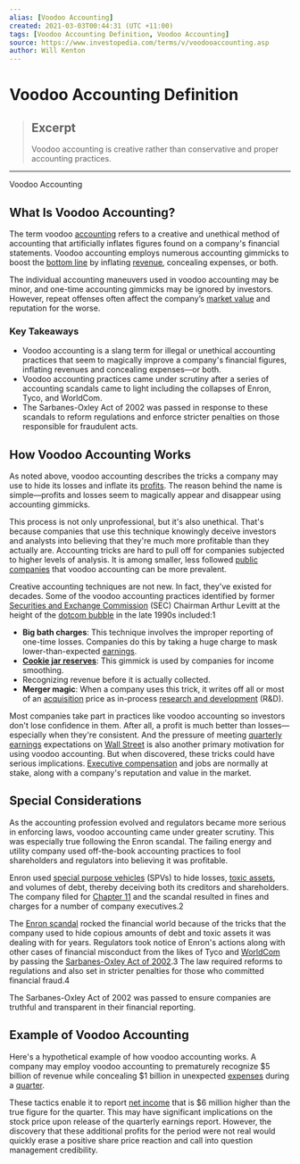 ```yaml
---
alias: [Voodoo Accounting]
created: 2021-03-03T00:44:31 (UTC +11:00)
tags: [Voodoo Accounting Definition, Voodoo Accounting]
source: https://www.investopedia.com/terms/v/voodooaccounting.asp
author: Will Kenton
---
```


# Voodoo Accounting Definition

> ## Excerpt
> Voodoo accounting is creative rather than conservative and proper accounting practices.

---

Voodoo Accounting
## What Is Voodoo Accounting?

The term voodoo [accounting](https://www.investopedia.com/terms/a/accounting.asp) refers to a creative and unethical method of accounting that artificially inflates figures found on a company's financial statements. Voodoo accounting employs numerous accounting gimmicks to boost the [bottom line](https://www.investopedia.com/terms/b/bottomline.asp) by inflating [revenue](https://www.investopedia.com/terms/r/revenue.asp), concealing expenses, or both.

The individual accounting maneuvers used in voodoo accounting may be minor, and one-time accounting gimmicks may be ignored by investors. However, repeat offenses often affect the company’s [market value](https://www.investopedia.com/terms/m/marketvalue.asp) and reputation for the worse.

### Key Takeaways

-   Voodoo accounting is a slang term for illegal or unethical accounting practices that seem to magically improve a company's financial figures, inflating revenues and concealing expenses—or both.
-   Voodoo accounting practices came under scrutiny after a series of accounting scandals came to light including the collapses of Enron, Tyco, and WorldCom.
-   The Sarbanes-Oxley Act of 2002 was passed in response to these scandals to reform regulations and enforce stricter penalties on those responsible for fraudulent acts.

## How Voodoo Accounting Works

As noted above, voodoo accounting describes the tricks a company may use to hide its losses and inflate its [profits](https://www.investopedia.com/terms/p/profit.asp). The reason behind the name is simple—profits and losses seem to magically appear and disappear using accounting gimmicks.

This process is not only unprofessional, but it's also unethical. That's because companies that use this technique knowingly deceive investors and analysts into believing that they're much more profitable than they actually are. Accounting tricks are hard to pull off for companies subjected to higher levels of analysis. It is among smaller, less followed [public companies](https://www.investopedia.com/terms/p/publiccompany.asp) that voodoo accounting can be more prevalent.

Creative accounting techniques are not new. In fact, they've existed for decades. Some of the voodoo accounting practices identified by former [Securities and Exchange Commission](https://www.investopedia.com/terms/s/sec.asp) (SEC) Chairman Arthur Levitt at the height of the [dotcom bubble](https://www.investopedia.com/terms/d/dotcom-bubble.asp) in the late 1990s included:1

-   **Big bath charges**: This technique involves the improper reporting of one-time losses. Companies do this by taking a huge charge to mask lower-than-expected [earnings](https://www.investopedia.com/terms/e/earnings.asp).
-   [**Cookie jar reserves**](https://www.investopedia.com/terms/c/cookiejaraccounting.asp): This gimmick is used by companies for income smoothing.
-   Recognizing revenue before it is actually collected.
-   **Merger magic**: When a company uses this trick, it writes off all or most of an [acquisition](https://www.investopedia.com/terms/a/acquisition.asp) price as in-process [research and development](https://www.investopedia.com/terms/r/randd.asp) (R&D).

Most companies take part in practices like voodoo accounting so investors don't lose confidence in them. After all, a profit is much better than losses—especially when they're consistent. And the pressure of meeting [quarterly earnings](https://www.investopedia.com/terms/e/earningsreport.asp) expectations on [Wall Street](https://www.investopedia.com/terms/w/wallstreet.asp) is also another primary motivation for using voodoo accounting. But when discovered, these tricks could have serious implications. [Executive compensation](https://www.investopedia.com/articles/stocks/07/executive_compensation.asp) and jobs are normally at stake, along with a company's reputation and value in the market.

## Special Considerations

As the accounting profession evolved and regulators became more serious in enforcing laws, voodoo accounting came under greater scrutiny. This was especially true following the Enron scandal. The failing energy and utility company used off-the-book accounting practices to fool shareholders and regulators into believing it was profitable.

Enron used [special purpose vehicles](https://www.investopedia.com/terms/s/spv.asp) (SPVs) to hide losses, [toxic assets](https://www.investopedia.com/terms/t/toxic-assets.asp), and volumes of debt, thereby deceiving both its creditors and shareholders. The company filed for [Chapter 11](https://www.investopedia.com/terms/c/chapter11.asp) and the scandal resulted in fines and charges for a number of company executives.2

The [Enron scandal](https://www.investopedia.com/updates/enron-scandal-summary/) rocked the financial world because of the tricks that the company used to hide copious amounts of debt and toxic assets it was dealing with for years. Regulators took notice of Enron's actions along with other cases of financial misconduct from the likes of Tyco and [WorldCom](https://www.investopedia.com/terms/w/worldcom.asp) by passing the [Sarbanes-Oxley Act of 2002](https://www.investopedia.com/terms/s/sarbanesoxleyact.asp).3 The law required reforms to regulations and also set in stricter penalties for those who committed financial fraud.4

The Sarbanes-Oxley Act of 2002 was passed to ensure companies are truthful and transparent in their financial reporting.

## Example of Voodoo Accounting

Here's a hypothetical example of how voodoo accounting works. A company may employ voodoo accounting to prematurely recognize $5 billion of revenue while concealing $1 billion in unexpected [expenses](https://www.investopedia.com/terms/e/expense.asp) during a [quarter](https://www.investopedia.com/terms/q/quarter.asp).

These tactics enable it to report [net income](https://www.investopedia.com/terms/n/netincome.asp) that is $6 million higher than the true figure for the quarter. This may have significant implications on the stock price upon release of the quarterly earnings report. However, the discovery that these additional profits for the period were not real would quickly erase a positive share price reaction and call into question management credibility.

